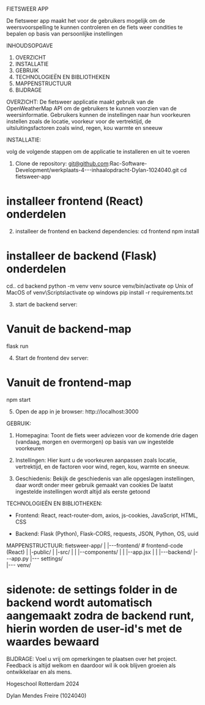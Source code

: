 FIETSWEER APP

De fietsweer app maakt het voor de gebruikers mogelijk om de weersvoorspelling te kunnen controleren en de fiets weer condities te bepalen op basis van persoonlijke instellingen

INHOUDSOPGAVE

1. OVERZICHT
2. INSTALLATIE
3. GEBRUIK
4. TECHNOLOGIEËN EN BIBLIOTHEKEN
5. MAPPENSTRUCTUUR
6. BIJDRAGE

OVERZICHT:
De fietsweer applicatie maakt gebruik van de OpenWeatherMap API om de gebruikers te kunnen voorzien van de weersinformatie. Gebruikers kunnen de instellingen naar hun voorkeuren instellen zoals de locatie, voorkeur voor de vertrektijd, de uitsluitingsfactoren zoals wind, regen, kou warmte en sneeuw

INSTALLATIE:

volg de volgende stappen om de applicatie te installeren en uit te voeren

1. Clone de repository:
git@github.com:Rac-Software-Development/werkplaats-4---inhaalopdracht-Dylan-1024040.git cd fietsweer-app

# installeer frontend (React) onderdelen
2. installeer de frontend en backend dependencies:
cd frontend
npm install

# installeer de backend (Flask) onderdelen
cd..
cd backend
python -m venv venv
source venv/bin/activate op Unix of MacOS of venv\Scripts\activate op windows
pip install -r requirements.txt

3. start de backend server:
# Vanuit de backend-map
flask run

4. Start de frontend dev server:
# Vanuit de frontend-map
npm start

5. Open de app in je browser: http://localhost:3000

GEBRUIK:
1. Homepagina: Toont de fiets weer adviezen voor de komende drie dagen (vandaag, morgen en overmorgen) op basis van uw ingestelde voorkeuren

2. Instellingen: Hier kunt u de voorkeuren aanpassen zoals locatie, vertrektijd, en de factoren voor wind, regen, kou, warmte en sneeuw.

3. Geschiedenis: Bekijk de geschiedenis van alle opgeslagen instellingen, daar wordt onder meer gebruik gemaakt van cookies De laatst ingestelde instellingen wordt altijd als eerste getoond

TECHNOLOGIEËN EN BIBLIOTHEKEN:
- Frontend: React, react-router-dom, axios, js-cookies, JavaScript, HTML, CSS

- Backend: Flask (Python), Flask-CORS, requests, JSON, Python, OS, uuid

MAPPENSTRUCTUUR:
fietsweer-app/
|
|---frontend/          # frontend-code (React)
|      |-public/
|      |-src/
|      |  |--components/
|      |  |--app.jsx
|
|
|---backend/
       |---app.py
       |--- settings/  
       |--- venv/

# sidenote: de settings folder in de backend wordt automatisch aangemaakt zodra de backend runt, hierin worden de user-id's met de waardes bewaard


BIJDRAGE:
Voel u vrij om opmerkingen te plaatsen over het project. Feedback is altijd welkom en daardoor wil ik ook blijven groeien als ontwikkelaar en als mens.


Hogeschool Rotterdam 2024

Dylan Mendes Freire (1024040)




